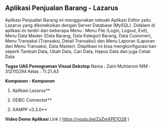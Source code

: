 ## Aplikasi Penjualan Barang - Lazarus

Aplikasi Penjualan Barang ini menggunakan sebuah Aplikasi Editor yaitu Lazarus yang dikoneksikan dengan Server Database (MySQL). Didalam di aplikasi ini terdiri dari beberapa Menu : Menu File (Login, Logout, Exit), Menu Data Master (Data Barang, Data Kategori Barang, Data Customer), Menu Transaksi (Transaksi, Detail Transaksi) dan Menu Laporan (Laporan dari Menu Transaksi, Data Master). Diaplikasi ini bisa mengkonfigurasi kan seperti Tambah Data, Ubah Data, Cari Data, Hapus Data dan juga Cetak Data 

**Tugas UAS Pemograman Visual Dekstop**
Nama  : Zaini Muhtarom
NIM   : 312110294
Kelas : TI.21.A3

**Komponen - Komponen**
1. Aplikasi Lazarus**

2. ODBC Connector**

3. XAMPP v3.3.0**


**Video Demo Aplikasi**
Link ( https://youtu.be/ZaZmXPE1O28 )
